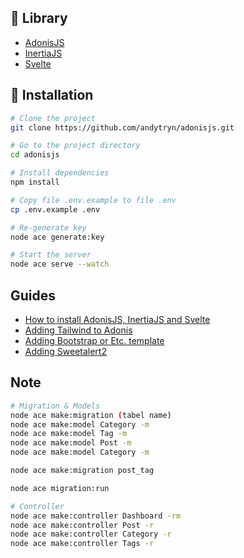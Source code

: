 ## 📖 Library

- [AdonisJS](https://adonisjs.com/)
- [InertiaJS](https://inertiajs.com/)
- [Svelte](https://svelte.dev/)

## 🧶 Installation

```bash
# Clone the project
git clone https://github.com/andytryn/adonisjs.git

# Go to the project directory
cd adonisjs

# Install dependencies
npm install

# Copy file .env.example to file .env
cp .env.example .env

# Re-generate key
node ace generate:key

# Start the server
node ace serve --watch
```

## Guides

 - [How to install AdonisJS, InertiaJS and Svelte](https://github.com/andytryn/adonisjs/blob/master/docs/make_from_scratch.md)
 - [Adding Tailwind to Adonis](https://github.com/andytryn/adonisjs/blob/master/docs/adding_tailwind.md)
 - [Adding Bootstrap or Etc. template](https://github.com/andytryn/adonisjs/blob/master/docs/adding_template.md)
 - [Adding Sweetalert2](https://github.com/andytryn/adonisjs/blob/master/docs/sweetalert2.md)


## Note

```bash
# Migration & Models
node ace make:migration (tabel name)
node ace make:model Category -m
node ace make:model Tag -m
node ace make:model Post -m
node ace make:model Category -m

node ace make:migration post_tag

node ace migration:run

# Controller
node ace make:controller Dashboard -rm
node ace make:controller Post -r
node ace make:controller Category -r
node ace make:controller Tags -r

```
